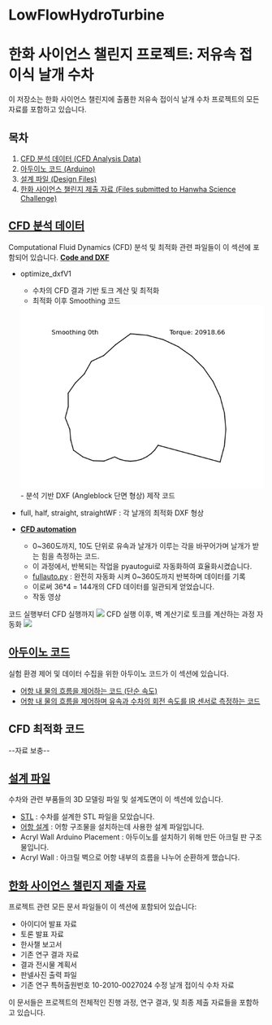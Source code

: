 # LowFlowHydroTurbine
# 한화 사이언스 챌린지 프로젝트: 저유속 접이식 날개 수차

이 저장소는 한화 사이언스 챌린지에 출품한 저유속 접이식 날개 수차 프로젝트의 모든 자료를 포함하고 있습니다.

## 목차

1. [CFD 분석 데이터 (CFD Analysis Data)](#분석-데이터)
2. [아두이노 코드 (Arduino)](#아두이노-코드)
3. [설계 파일 (Design Files)](#설계-파일)
4. [한화 사이언스 챌린지 제출 자료 (Files submitted to Hanwha Science Challenge)](#한화-사이언스-챌린지-제출-자료)

## [CFD 분석 데이터](./Analysis%20Data%20and%20Code/)

Computational Fluid Dynamics (CFD) 분석 및 최적화 관련 파일들이 이 섹션에 포함되어 있습니다.
[**Code and DXF**](./Analysis%20Data%20and%20Code/Code%20and%20DXF/)
- optimize_dxfV1
  - 수차의 CFD 결과 기반 토크 계산 및 최적화
  - 최적화 이후 Smoothing 코드
  <img src="./Analysis Data and Code/Code and DXF/IMG/smoothing_animation_with_torque.gif" width="600"/>
  - 분석 기반 DXF (Angleblock 단면 형상) 제작 코드
- full, half, straight, straightWF : 각 날개의 최적화 DXF 형상

- [**CFD automation**](./Analysis%20Data%20and%20Code/Code%20and%20DXF/CFD%20automation/)
  - 0~360도까지, 10도 단위로 유속과 날개가 이루는 각을 바꾸어가며 날개가 받는 힘을 측정하는 코드. 
  - 이 과정에서, 반복되는 작업을 pyautogui로 자동화하여 효율화시켰습니다.
  - [fullauto.py](./Analysis%20Data%20and%20Code/Code%20and%20DXF/CFD%20automation/fullauto.py) : 완전히 자동화 시켜 0~360도까지 반복하며 데이터를 기록
  - 이로써 36*4 = 144개의 CFD 데이터를 일관되게 얻었습니다.
  - 작동 영상

코드 실행부터 CFD 실행까지
<img src="./Media/IMG_5808.gif" width = "600">
CFD 실행 이후, 벽 계산기로 토크를 계산하는 과정 자동화
<img src="./Media/IMG_5804.gif" width = "600">

## [아두이노 코드](./Arduino/)

실험 환경 제어 및 데이터 수집을 위한 아두이노 코드가 이 섹션에 있습니다.
- [어항 내 물의 흐름을 제어하는 코드 (단순 속도)](./Arduino/Motor_Control_SpeedControlOnly)
- [어항 내 물의 흐름을 제어하며 유속과 수차의 회전 속도를 IR 센서로 측정하는 코드](./Arduino/Motor_Control_SpeedControlandTachometer)

## CFD 최적화 코드
--자료 보충--

## [설계 파일](./설계/)

수차와 관련 부품들의 3D 모델링 파일 및 설계도면이 이 섹션에 있습니다.

- [STL](./설계/STL/) : 수차를 설계한 STL 파일을 모았습니다.
- [어항 설계](./설계/어항%20설계/) : 어항 구조물을 설치하는데 사용한 설계 파일입니다.
- Acryl Wall Arduino Placement : 아두이노를 설치하기 위해 만든 아크릴 판 구조물입니다.
- Acryl Wall : 아크릴 벽으로 어항 내부의 흐름을 나누어 순환하게 했습니다.

## [한화 사이언스 챌린지 제출 자료](./한화%20사이언스%20챌린지%20제출%20자료/)

프로젝트 관련 모든 문서 파일들이 이 섹션에 포함되어 있습니다:

- 아이디어 발표 자료
- 토론 발표 자료
- 한사챌 보고서
- 기존 연구 결과 자료
- 결과 전시물 계획서
- 판넬사진 출력 파일
- 기존 연구 특허출원번호 10-2010-0027024 수정 날개 접이식 수차 자료

이 문서들은 프로젝트의 전체적인 진행 과정, 연구 결과, 및 최종 제출 자료들을 포함하고 있습니다.